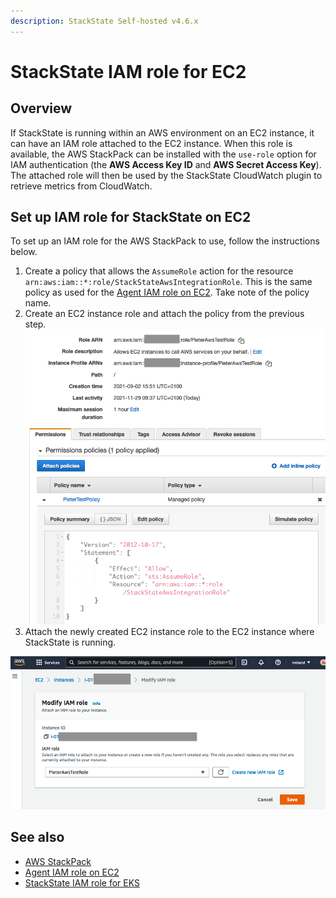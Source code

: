 ```yaml
---
description: StackState Self-hosted v4.6.x
---
```


# StackState IAM role for EC2

## Overview

If StackState is running within an AWS environment on an EC2 instance, it can have an IAM role attached to the EC2 instance. When this role is available, the AWS StackPack can be installed with the `use-role` option for IAM authentication (the **AWS Access Key ID** and **AWS Secret Access Key**). The attached role will then be used by the StackState CloudWatch plugin to retrieve metrics from CloudWatch.

## Set up IAM role for StackState on EC2

To set up an IAM role for the AWS StackPack to use, follow the instructions below.

1. Create a policy that allows the `AssumeRole` action for the resource `arn:aws:iam::*:role/StackStateAwsIntegrationRole`. This is the same policy as used for the [Agent IAM role on EC2](aws.md#iam-role-for-agent-on-ec2-or-eks). Take note of the policy name.
2. Create an EC2 instance role and attach the policy from the previous step. 
   ![Policy for AssumeRole](/.gitbook/assets/sts_on_ec2_aws_stp_02.png)
3. Attach the newly created EC2 instance role to the EC2 instance where StackState is running.

![Attach role to EC2 instance](/.gitbook/assets/sts_on_ec2_aws_stp_03.png)

## See also

* [AWS StackPack](/stackpacks/integrations/aws/aws.md)
* [Agent IAM role on EC2](aws.md#iam-role-for-agent-on-ec2-or-eks)
* [StackState IAM role for EKS](/stackpacks/integrations/aws/aws-sts-eks.md)
